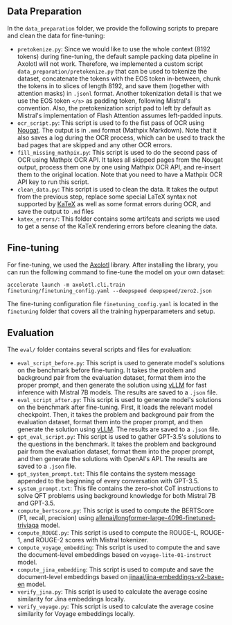 ## Data Preparation
In the `data_preparation` folder, we provide the following scripts to prepare and clean the data for fine-tuning:
- `pretokenize.py`: Since we would like to use the whole context (8192 tokens) during fine-tuning, the default sample packing data pipeline in Axolotl will not work. Therefore, we implemented a custom script `data_preparation/pretokenize.py` that can be used to tokenize the dataset, concatenate the tokens with the EOS token in-between, chunk the tokens in to slices of length 8192, and save them (together with attention masks) in `.jsonl` format. Another tokenization detail is that we use the EOS token `</s>` as padding token, following Mistral's convention. Also, the pretokenization script pad to left by default as Mistral's implementation of Flash Attention assumes left-padded inputs.
- `ocr_script.py`: This script is used to fo the fist pass of OCR using [Nougat](https://github.com/facebookresearch/nougat). The output is in `.mmd` format (Mathpix Markdown). Note that it also saves a log during the OCR process, which can be used to track the bad pages that are skipped and any other OCR errors.
- `fill_missing_mathpix.py`: This script is used to do the second pass of OCR using Mathpix OCR API. It takes all skipped pages from the Nougat output, process them one by one using Mathpix OCR API, and re-insert them to the original location. Note that you need to have a Mathpix OCR API key to run this script.
- `clean_data.py`: This script is used to clean the data. It takes the output from the previous step, replace some special LaTeX syntax not supported by [KaTeX](https://github.com/KaTeX/KaTeX) as well as some format errors during OCR, and save the output to `.md` files
- `katex_errors/`: This folder contains some artifcats and scripts we used to get a sense of the KaTeX rendering errors before cleaning the data.

## Fine-tuning
For fine-tuning, we used the [Axolotl](https://github.com/OpenAccess-AI-Collective/axolotl) library. After installing the library, you can run the following command to fine-tune the model on your own dataset:
```
accelerate launch -m axolotl.cli.train finetuning/finetuning_config.yaml --deepspeed deepspeed/zero2.json
```
The fine-tuning configuration file `finetuning_config.yaml` is located in the `finetuning` folder that covers all the training hyperparameters and setup.

## Evaluation
The `eval/` folder contains several scripts and files for evaluation:
- `eval_script_before.py`: This script is used to generate model's solutions on the benchmark before fine-tuning. It takes the problem and background pair from the evaluation dataset, format them into the proper prompt, and then generate the solution using [vLLM](https://github.com/vllm-project/vllm) for fast inference with Mistral 7B models. The results are saved to a `.json` file.
- `eval_script_after.py`: This script is used to generate model's solutions on the benchmark after fine-tuning. First, it loads the relevant model checkpoint. Then, it takes the problem and background pair from the evaluation dataset, format them into the proper prompt, and then generate the solution using [vLLM](https://github.com/vllm-project/vllm). The results are saved to a `.json` file.
- `gpt_eval_script.py`: This script is used to gather GPT-3.5's solutions to the questions in the benchmark. It takes the problem and background pair from the evaluation dataset, format them into the proper prompt, and then generate the solutions with OpenAI's API. The results are saved to a `.json` file.
- `gpt_system_prompt.txt`: This file contains the system message appended to the beginning of every conversation with GPT-3.5.
- `system_prompt.txt`: This file contains the zero-shot CoT instructions to solve QFT problems using background knowledge for both Mistral 7B and GPT-3.5.
- `compute_bertscore.py`: This script is used to compute the BERTScore (F1, recall, precision) using [allenai/longformer-large-4096-finetuned-triviaqa](https://huggingface.co/allenai/longformer-large-4096-finetuned-triviaqa) model.
- `compute_ROUGE.py`: This script is used to compute the ROUGE-L, ROUGE-1, and ROUGE-2 scores with Mistral tokenizer.
- `compute_voyage_embedding`: This script is used to compute the and save the document-level embeddings based on `voyage-lite-01-instruct` model.
- `compute_jina_embedding`: This script is used to compute and save the document-level embeddings based on [jinaai/jina-embeddings-v2-base-en](https://huggingface.co/jinaai/jina-embeddings-v2-base-en) model.
- `verify_jina.py`: This script is used to calculate the average cosine similarity for Jina embeddings locally.
- `verify_voyage.py`: This script is used to calculate the average cosine similarity for Voyage embeddings locally.


